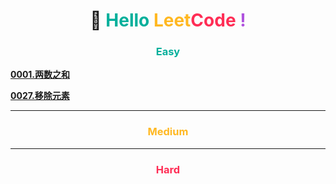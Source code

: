 # <center> 🚀 <font color="#00AF9B">Hello</font> <font color="#FFB822">Leet</font><font color="#FF2D55">Code</font> <font color="#AF52DE">!</font>

### <center> <font color="#00AF9B">Easy</font>

[**0001.两数之和**](../easy/0001.两数之和.md)

[**0027.移除元素**](../easy/0027.移除元素.md)

---

### <center> <font color="#FFB822">Medium</font>

---

### <center> <font color="#FF2D55">Hard</font>
